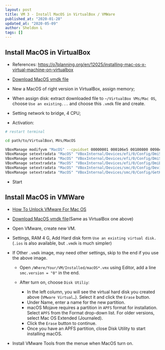 ```yaml
---
layout: post
title: VM 3 - Install MacOS in VirtualBox / VMWare
published_at: "2020-01-28"
updated_at: "2020-05-09"
author: Sheldon L
tags: []
---
```


## Install MacOS in VirtualBox

- References: <https://o7planning.org/en/12025/installing-mac-os-x-virtual-machine-on-virtualbox>

- [Download MacOS vmdk file](https://drive.google.com/file/d/1Tu9QHFU0_msOY44YMq4WrKblSfKXbPcn/view)

- New a MacOS of right version in VirtualBox, assign memory;

- When assign disk: extract downloaded file to `~/VirtualBox VMs/Mac OS`, choose `Use an existing...` and choose this `.vmdk` file and create.

- Setting network to bridge, 4 CPU;

- Activation:

```bash
# restart terminal

cd path/to/VirtualBox\ MVs/MacOS

VBoxManage modifyvm "MacOS" --cpuidset 00000001 000106e5 00100800 0098e3fd bfebfbff
VBoxManage setextradata "MacOS" "VBoxInternal/Devices/efi/0/Config/DmiSystemProduct" "iMac11,3"
VBoxManage setextradata "MacOS" "VBoxInternal/Devices/efi/0/Config/DmiSystemVersion" "1.0"
VBoxManage setextradata "MacOS" "VBoxInternal/Devices/efi/0/Config/DmiBoardProduct" "Iloveapple"
VBoxManage setextradata "MacOS" "VBoxInternal/Devices/smc/0/Config/DeviceKey" "ourhardworkbythesewordsguardedpleasedontsteal(c)AppleComputerInc"
VBoxManage setextradata "MacOS" "VBoxInternal/Devices/smc/0/Config/GetKeyFromRealSMC" 1
```

- Start

## Install MacOS in VMWare

- [How To Unlock VMware For Mac OS](https://github.com/paolo-projects/unlocker)

- [Download MacOS vmdk file](https://drive.google.com/file/d/1Tu9QHFU0_msOY44YMq4WrKblSfKXbPcn/view)(Same as VirtualBox one above)

- Open VMware, create new VM.

- Settings, RAM 4 G, Add Hard disk form `Use an existing virtual disk.` (`.ios` is also available, but `.vmdk` is much simpler)

- If Other `.vmdk` image, may need other settings, skip to the end if you use the above image.

  - Open `/Where/Your/VM/Installed/macOS*.vmx` using Editor, add a line `smc.version = "0"` in the end.

  - After turn on, choose `Disk Utiliy`:
    - In the left column, you will see the virtual hard disk you created above (`VMware Virtual…`). Select it and click the `Erase` button.
    - Under Name, enter a name for the new partition.
    - macOS Mojave requires a partition in `APFS` format for installation. Select `APFS` from the Format drop-down list. For older versions, select Mac OS Extended (Journaled).
    - Click the `Erase` button to continue.
    - Once you have an APFS partition, close Disk Utility to start installing macOS.

- Install VMware Tools from the menue when MacOS turn on.
